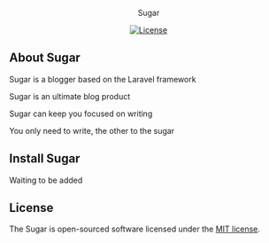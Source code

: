 <p align="center"> Sugar </p>

<p align="center">
<a href="https://packagist.org/packages/laravel/framework"><img src="https://poser.pugx.org/laravel/framework/license.svg" alt="License"></a>
</p>

## About Sugar

Sugar is a blogger based on the Laravel framework

Sugar is an ultimate blog product

Sugar can keep you focused on writing

You only need to write, the other to the sugar

## Install Sugar

Waiting to be added



## License

The Sugar is open-sourced software licensed under the [MIT license](http://opensource.org/licenses/MIT).
